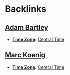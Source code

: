 
# Backlinks
## [Adam Bartley](<Adam Bartley.md>)
- **[Time Zone](<Time Zone.md>):** [Central Time](<Central Time.md>)

## [Marc Koenig](<Marc Koenig.md>)
- **[Time Zone](<Time Zone.md>):** [Central Time](<Central Time.md>)

